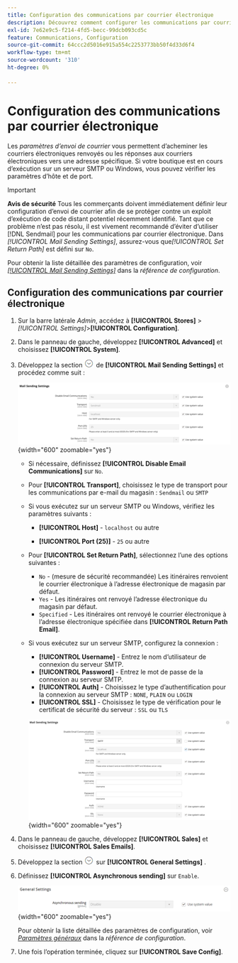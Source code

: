 ```yaml
---
title: Configuration des communications par courrier électronique
description: Découvrez comment configurer les communications par courrier électronique, y compris le routage des courriers électroniques renvoyés ou des réponses à une adresse électronique spécifique.
exl-id: 7e62e9c5-f214-4fd5-becc-99dcb093cd5c
feature: Communications, Configuration
source-git-commit: 64ccc2d5016e915a554c2253773bb50f4d33d6f4
workflow-type: tm+mt
source-wordcount: '310'
ht-degree: 0%

---
```


# Configuration des communications par courrier électronique

Les _paramètres d’envoi de courrier_ vous permettent d’acheminer les courriers électroniques renvoyés ou les réponses aux courriers électroniques vers une adresse spécifique. Si votre boutique est en cours d’exécution sur un serveur SMTP ou Windows, vous pouvez vérifier les paramètres d’hôte et de port.

>[!IMPORTANT]
>
>**Avis de sécurité** Tous les commerçants doivent immédiatement définir leur configuration d’envoi de courrier afin de se protéger contre un exploit d’exécution de code distant potentiel récemment identifié. Tant que ce problème n’est pas résolu, il est vivement recommandé d’éviter d’utiliser [!DNL Sendmail] pour les communications par courrier électronique. Dans _[!UICONTROL Mail Sending Settings]_, assurez-vous que&#x200B;_[!UICONTROL Set Return Path]_ est défini sur `No`.

Pour obtenir la liste détaillée des paramètres de configuration, voir [_[!UICONTROL Mail Sending Settings]_](../configuration-reference/advanced/system.md) dans la _référence de configuration_.

## Configuration des communications par courrier électronique

1. Sur la barre latérale _Admin_, accédez à **[!UICONTROL Stores]** > _[!UICONTROL Settings]_>**[!UICONTROL Configuration]**.

1. Dans le panneau de gauche, développez **[!UICONTROL Advanced]** et choisissez **[!UICONTROL System]**.

1. Développez la section ![Sélecteur d’extension](../assets/icon-display-expand.png) de **[!UICONTROL Mail Sending Settings]** et procédez comme suit :

   ![ Configuration avancée - Paramètres d&#39;envoi de courrier ](../configuration-reference/advanced/assets/system-mail-sending-settings.png){width="600" zoomable="yes"}

   - Si nécessaire, définissez **[!UICONTROL Disable Email Communications]** sur `No`.

   - Pour **[!UICONTROL Transport]**, choisissez le type de transport pour les communications par e-mail du magasin : `Sendmail` ou `SMTP`

   - Si vous exécutez sur un serveur SMTP ou Windows, vérifiez les paramètres suivants :

      - **[!UICONTROL Host]** - `localhost` ou autre

      - **[!UICONTROL Port (25)]** - `25` ou autre

   - Pour **[!UICONTROL Set Return Path]**, sélectionnez l’une des options suivantes :

      - `No` - (mesure de sécurité recommandée) Les itinéraires renvoient le courrier électronique à l’adresse électronique de magasin par défaut.
      - `Yes` - Les itinéraires ont renvoyé l’adresse électronique du magasin par défaut.
      - `Specified` - Les itinéraires ont renvoyé le courrier électronique à l’adresse électronique spécifiée dans **[!UICONTROL Return Path Email]**.

   - Si vous exécutez sur un serveur SMTP, configurez la connexion :

      - **[!UICONTROL Username]** - Entrez le nom d’utilisateur de connexion du serveur SMTP.
      - **[!UICONTROL Password]** - Entrez le mot de passe de la connexion au serveur SMTP.
      - **[!UICONTROL Auth]** - Choisissez le type d’authentification pour la connexion au serveur SMTP : `NONE`, `PLAIN` ou `LOGIN`
      - **[!UICONTROL SSL]** - Choisissez le type de vérification pour le certificat de sécurité du serveur : `SSL` ou `TLS`

     ![ Configuration avancée - Paramètres d&#39;envoi de courrier ](../configuration-reference/advanced/assets/system-mail-sending-settings-smtp.png){width="600" zoomable="yes"}

1. Dans le panneau de gauche, développez **[!UICONTROL Sales]** et choisissez **[!UICONTROL Sales Emails]**.

1. Développez la section ![Sélecteur d’extension](../assets/icon-display-expand.png) sur **[!UICONTROL General Settings]** .

1. Définissez **[!UICONTROL Asynchronous sending]** sur `Enable`.

   ![Configuration des ventes - paramètres généraux de l’email](../configuration-reference/sales/assets/sales-emails-general-settings.png){width="600" zoomable="yes"}

   Pour obtenir la liste détaillée des paramètres de configuration, voir [_Paramètres généraux_](../configuration-reference/sales/sales-emails.md) dans la _référence de configuration_.

1. Une fois l’opération terminée, cliquez sur **[!UICONTROL Save Config]**.
